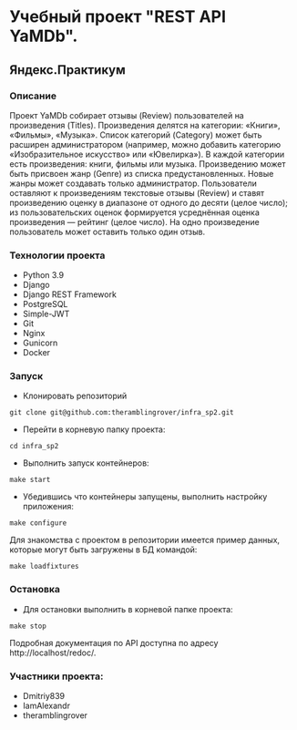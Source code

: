 # Учебный проект "REST API YaMDb".
## Яндекс.Практикум

### Описание
Проект YaMDb собирает отзывы (Review) пользователей на произведения (Titles). Произведения делятся на категории: «Книги», «Фильмы», «Музыка». Список категорий (Category) может быть расширен администратором (например, можно добавить категорию «Изобразительное искусство» или «Ювелирка»). В каждой категории есть произведения: книги, фильмы или музыка. Произведению может быть присвоен жанр (Genre) из списка предустановленных. Новые жанры может создавать только администратор. Пользователи оставляют к произведениям текстовые отзывы (Review) и ставят произведению оценку в диапазоне от одного до десяти (целое число); из пользовательских оценок формируется усреднённая оценка произведения — рейтинг (целое число). На одно произведение пользователь может оставить только один отзыв.


### Технологии проекта
- Python 3.9
- Django
- Django REST Framework
- PostgreSQL
- Simple-JWT
- Git
- Nginx
- Gunicorn
- Docker

### Запуск
- Клонировать репозиторий
```
git clone git@github.com:theramblingrover/infra_sp2.git
```
- Перейти в корневую папку проекта:
```
cd infra_sp2
```
- Выполнить запуск контейнеров:
```
make start
```
- Убедившись что контейнеры запущены, выполнить настройку приложения:
```
make configure
```
Для знакомства с проектом в репозитории имеется пример данных, которые могут быть загружены в БД командой:
```
make loadfixtures
```

### Остановка
- Для остановки выполнить в корневой папке проекта:
```
make stop
```

Подробная документация по API доступна по адресу http://localhost/redoc/.

### Участники проекта:
- Dmitriy839
- IamAlexandr
- theramblingrover